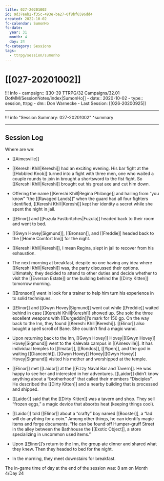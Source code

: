 ```yaml
---
title: 027-20201002
id: 9d37eeb2-f35c-493e-ba27-0f8bf6596dd4
created: 2022-10-02
fc-calendar: SumonHo
fc-date:
  year: 31
  month: 4
  day: 24
fc-category: Sessions
tags:
  - ttrpg/session/sumonho
---
```


# [[027-20201002]]

!!! info
    - campaign:: [[30-39 TTRPG/32 Campaigns/32.01 DotMM/SessionNotes/index|SumonHo]]
    - date:: 2020-10-02
    - type:: session, ttrpg
    - dm:: Don Warnecke
    - Last Session: [[026-20200925]]


---

!!! info "Session Summary: 027-20201002"
    ^summary

---

## Session Log

Where are we:
- [[Aimesville]]

- [[Kereshi Khill|Kereshi]] had an exciting evening. His bar fight at the [[Hobbled Knob]] turned into a fight with three men, one who waited a couple rounds to join in brought a shortsword to the fist fight. So [[Kereshi Khill|Kereshi]] brought out his great axe and cut him down.
- Offering the name [[Kereshi Khill|Regina Philange]] and hailing from “you know” “the [[Ravaged Lands]]” when the guard had all four fighters identified, [[Kereshi Khill|Kereshi]] kept her identity a secret while she spent the night in jail.
- [[Elinor]] and [[Fuzula Fastbritches|Fuzula]] headed back to their room and went to bed.
- [[Gwyn Hovey|Sigmund]], [[Bronson]], and [[Freddie]] headed back to the [[Home Comfort Inn]] for the night.
- [[Kereshi Khill|Kereshi]], I mean Regina, slept in jail to recover from his exhaustion.  
- The next morning at breakfast, despite no one having any idea where [[Kereshi Khill|Kereshi]] was, the party discussed their options. Ultimately, they decided to attend to other duties and decide whether to visit the [[Everson Estate]] or the building behind the [[Dirty Kitten]] tomorrow morning.
- [[Bronson]] went in look for a trainer to help him turn his experience in to solid techniques.
- [[Elinor]] and [[Gwyn Hovey|Sigmund]] went out while [[Freddie]] waited behind in case [[Kereshi Khill|Kereshi]] showed up. She sold the three excellent weapons with [[Durgeddin]]’s mark for 150 gp. On the way back to the Inn, they found [[Kereshi Khill|Kereshi]]. [[Elinor]] also bought a spell scroll of Bane. She couldn’t find a magic wand.
- Upon returning back to the Inn, [[Gwyn Hovey]] Hovey|[[Gwyn Hovey]] Hovey|Sigmund]] went to the Kalevala campus in [[Aimesville]]. It has individual temples to [[Ilmatar]], [[Rondos]], [[Yipen]], and the god in waiting [[Diancecht]]. [[Gwyn Hovey]] Hovey|[[Gwyn Hovey]] Hovey|Sigmund]] visited his mother and worshipped at the temple.
- [[Elinor]] met [[Laidor]] at the [[Fizzy Naval Bar and Tavern]]. He was happy to see her and interested in her adventures. [[Laidor]] didn’t know anything about a “brotherhood” that called their members “Disciples”. He described the [[Dirty Kitten]] and a nearby building that is processed and shipped.
- [[Laidor]] said that the [[Dirty Kitten]] was a tavern and shop. They sell “frozen eggs,” a magic device that absorbs heat (keeping things cool).
- [[Laidor]] told [[Elinor]] about a “crafty” boy named [[Booster]], a “lad will do anything for a coin.” Among other things, he can identify magic items and forge documents. “He can be found off Humper-gruff Street in the alley between the Bathhouse the [[Exotic Object]], a store specializing in uncommon used items.” 
- Upon [[Elinor]]’s return to the Inn, the group ate dinner and shared what they knew. Then they headed to bed for the night.
- In the morning, they meet downstairs for breakfast.  

The in-game time of day at the end of the session was: 8 am on Month 4/Day 24

